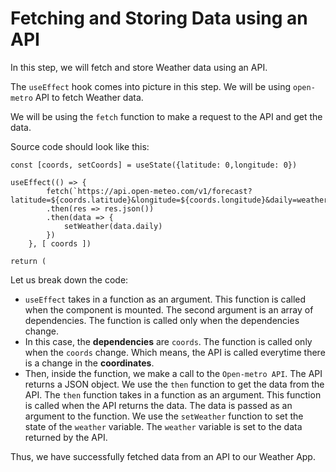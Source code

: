 # Fetching and Storing Data using an API

In this step, we will fetch and store Weather data using an API.

The `useEffect` hook comes into picture in this step. We will be using `open-metro` API to fetch Weather data.

We will be using the `fetch` function to make a request to the API and get the data.

Source code should look like this:

```
const [coords, setCoords] = useState({latitude: 0,longitude: 0})

useEffect(() => {
		fetch(`https://api.open-meteo.com/v1/forecast?latitude=${coords.latitude}&longitude=${coords.longitude}&daily=weathercode,temperature_2m_max,temperature_2m_min&timezone=auto`)
		.then(res => res.json())
		.then(data => {
			setWeather(data.daily)
		})
	}, [ coords ])

return (
```

Let us break down the code:

-   `useEffect` takes in a function as an argument. This function is called when the component is mounted. The second argument is an array of dependencies. The function is called only when the dependencies change.
-   In this case, the **dependencies** are `coords`. The function is called only when the `coords` change. Which means, the API is called everytime there is a change in the **coordinates**.
-   Then, inside the function, we make a call to the `Open-metro API`. The API returns a JSON object. We use the `then` function to get the data from the API. The `then` function takes in a function as an argument. This function is called when the API returns the data. The data is passed as an argument to the function. We use the `setWeather` function to set the state of the `weather` variable. The `weather` variable is set to the data returned by the API.

Thus, we have successfully fetched data from an API to our Weather App.
